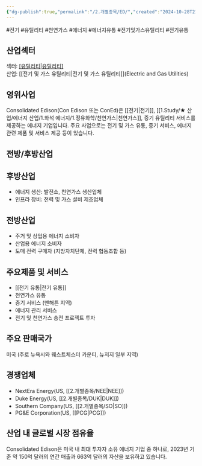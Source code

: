 ```yaml
---
{"dg-publish":true,"permalink":"/2.개별종목/ED/","created":"2024-10-28T21:22:01.222+09:00","updated":"2025-06-03T20:05:58.867+09:00"}
---
```


#전기 #유틸리티 #천연가스 #에너지 #에너지유통 #전기및가스유틸리티 #전기유통

## 산업섹터

섹터: [[유틸리티\|유틸리티]](Utilities)  
산업: [[전기 및 가스 유틸리티\|전기 및 가스 유틸리티]](Electric and Gas Utilities)

## 영위사업

Consolidated Edison(Con Edison 또는 ConEd)은 [[전기\|전기]], [[1.Study/★ 산업/에너지 산업/1.화석 에너지/1.정유화학/천연가스\|천연가스]], 증기 유틸리티 서비스를 제공하는 에너지 기업입니다. 주요 사업으로는 전기 및 가스 유통, 증기 서비스, 에너지 관련 제품 및 서비스 제공 등이 있습니다.

## 전방/후방산업

## 후방산업

- 에너지 생산: 발전소, 천연가스 생산업체
- 인프라 장비: 전력 및 가스 설비 제조업체

## 전방산업

- 주거 및 상업용 에너지 소비자
- 산업용 에너지 소비자
- 도매 전력 구매자 (지방자치단체, 전력 협동조합 등)

## 주요제품 및 서비스

- [[전기 유통\|전기 유통]]
- 천연가스 유통
- 증기 서비스 (맨해튼 지역)
- 에너지 관리 서비스
- 전기 및 천연가스 송전 프로젝트 투자

## 주요 판매국가

미국 (주로 뉴욕시와 웨스트체스터 카운티, 뉴저지 일부 지역)

## 경쟁업체

- NextEra Energy(US, [[2.개별종목/NEE\|NEE]])
- Duke Energy(US, [[2.개별종목/DUK\|DUK]])
- Southern Company(US, [[2.개별종목/SO\|SO]])
- PG&E Corporation(US, [[PCG\|PCG]])

## 산업 내 글로벌 시장 점유율

Consolidated Edison은 미국 내 최대 투자자 소유 에너지 기업 중 하나로, 2023년 기준 약 150억 달러의 연간 매출과 663억 달러의 자산을 보유하고 있습니다.